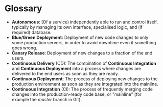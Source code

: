 # Glossary

- __Autonomous__: (Of a service) independently able to run and control itself, typically by managing its own interface, specialised logic, and (if required) database.
- __Blue/Green Deployment__: Deployment of new code changes to only some production servers, in order to avoid downtime even if something goes wrong.
- __Canary Release__: Deployment of new changes to a fraction of the end users.
- __Continuous Delivery__ (CD): The combination of __Continuous Integration__ and __Continuous Deployment__ into a process where changes are delivered to the end users as soon as they are ready.
- __Continuous Deployment__: The process of deploying new changes to the production environment as soon as they are integrated into the mainline.
- __Continuous Integration__ (CI): The process of frequently merging code changes into the production-ready code base, or "mainline" (for example the _master_ branch in Git).
